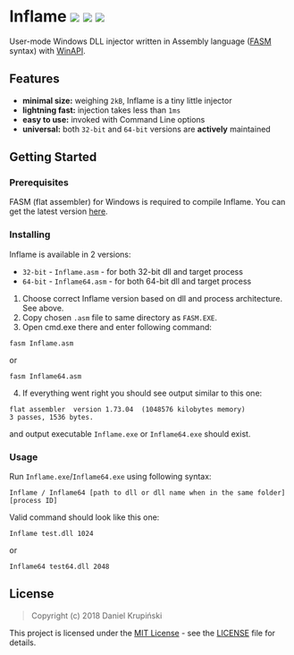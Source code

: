 # Inflame ![](https://img.shields.io/badge/language-Assembly-%236E4C13.svg) ![](https://img.shields.io/badge/assembler-FASM-lightgrey.svg) ![](https://img.shields.io/badge/platform-Windows-0078d7.svg)

User-mode Windows DLL injector written in Assembly language ([FASM](https://flatassembler.net) syntax) with [WinAPI](https://docs.microsoft.com/en-us/windows/desktop/apiindex/windows-api-list).

## Features

- **minimal size:** weighing `2kB`, Inflame is a tiny little injector
- **lightning fast:** injection takes less than `1ms`
- **easy to use:** invoked with Command Line options
- **universal:** both `32-bit` and `64-bit` versions are **actively** maintained

## Getting Started

### Prerequisites

FASM (flat assembler) for Windows is required to compile Inflame. You can get the latest version [here](https://flatassembler.net/download.php).

### Installing

Inflame is available in 2 versions:

* `32-bit` - `Inflame.asm` - for both 32-bit dll and target process
* `64-bit` - `Inflame64.asm` - for both 64-bit dll and target process

1. Choose correct Inflame version based on dll and process architecture. See above.
2. Copy chosen `.asm` file to same directory as `FASM.EXE`.
3. Open cmd.exe there and enter following command:
```
fasm Inflame.asm
```
or
```
fasm Inflame64.asm
```
4. If everything went right you should see output similar to this one:
```
flat assembler  version 1.73.04  (1048576 kilobytes memory)
3 passes, 1536 bytes.
```
and output executable `Inflame.exe` or `Inflame64.exe` should exist.


### Usage

Run `Inflame.exe`/`Inflame64.exe` using following syntax:
```
Inflame / Inflame64 [path to dll or dll name when in the same folder] [process ID]
```
Valid command should look like this one:
```
Inflame test.dll 1024
```
or
```
Inflame64 test64.dll 2048
```

## License

> Copyright (c) 2018 Daniel Krupiński

This project is licensed under the [MIT License](https://opensource.org/licenses/mit-license.php) - see the [LICENSE](LICENSE) file for details.
